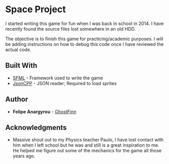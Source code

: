 # Space Project

I started writing this game for fun when I was back in school in 2014. I have recently found the source files lost somewhere in an old HDD.

The objective is to finish this game for practicing/academic purposes. I will be adding instructions on how to debug this code once I have reviewed the actual code.


## Built With

* [SFML](https://www.sfml-dev.org/) - Framework used to write the game
* [JsonCPP](https://github.com/open-source-parsers/jsoncpp) - JSON reader; Required to load sprites


## Author

* **Felipe Anargyrou** - [GhostFinn](https://github.com/GhostFinn)


## Acknowledgments

* Massive shout out to my Physics teacher Paulo, I have lost contact with him when I left school but he was and still is a great inspiration to me. He helped me figure out some of the mechanics for the game all those years ago.

